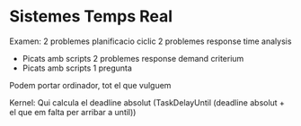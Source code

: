 # Sistemes Temps Real

Examen:
2 problemes planificacio ciclic
2 problemes response time analysis
- Picats amb scripts
2 problemes response demand criterium
- Picats amb scripts
1 pregunta 

Podem portar ordinador, tot el que vulguem

Kernel:
Qui calcula el deadline absolut (TaskDelayUntil (deadline absolut + el que em falta per arribar a until))